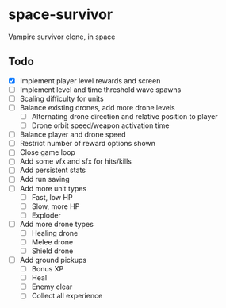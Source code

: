 # space-survivor

Vampire survivor clone, in space

## Todo

- [x] Implement player level rewards and screen
- [ ] Implement level and time threshold wave spawns
- [ ] Scaling difficulty for units
- [ ] Balance existing drones, add more drone levels
  - [ ] Alternating drone direction and relative position to player
  - [ ] Drone orbit speed/weapon activation time
- [ ] Balance player and drone speed
- [ ] Restrict number of reward options shown
- [ ] Close game loop
- [ ] Add some vfx and sfx for hits/kills
- [ ] Add persistent stats
- [ ] Add run saving
- [ ] Add more unit types
  - [ ] Fast, low HP
  - [ ] Slow, more HP
  - [ ] Exploder
- [ ] Add more drone types
  - [ ] Healing drone
  - [ ] Melee drone
  - [ ] Shield drone
- [ ] Add ground pickups
  - [ ] Bonus XP
  - [ ] Heal
  - [ ] Enemy clear
  - [ ] Collect all experience
